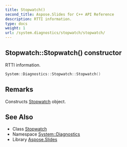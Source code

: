 ```yaml
---
title: Stopwatch()
second_title: Aspose.Slides for C++ API Reference
description: RTTI information.
type: docs
weight: 1
url: /system.diagnostics/stopwatch/stopwatch/
---
```

## Stopwatch::Stopwatch() constructor


RTTI information.

```cpp
System::Diagnostics::Stopwatch::Stopwatch()
```

## Remarks


Constructs [Stopwatch](../) object. 
## See Also

* Class [Stopwatch](../)
* Namespace [System::Diagnostics](../../)
* Library [Aspose.Slides](../../../)
